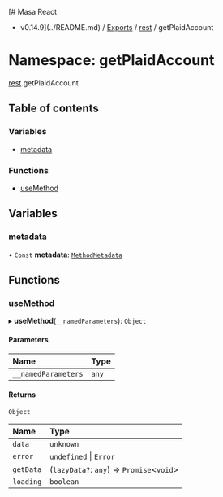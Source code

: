 [# Masa React
 - v0.14.9](../README.md) / [Exports](../modules.md) / [rest](rest.md) / getPlaidAccount

# Namespace: getPlaidAccount

[rest](rest.md).getPlaidAccount

## Table of contents

### Variables

- [metadata](rest.getPlaidAccount.md#metadata)

### Functions

- [useMethod](rest.getPlaidAccount.md#usemethod)

## Variables

### metadata

• `Const` **metadata**: [`MethodMetadata`](../interfaces/rest.MethodMetadata.md)

## Functions

### useMethod

▸ **useMethod**(`__namedParameters`): `Object`

#### Parameters

| Name | Type |
| :------ | :------ |
| `__namedParameters` | `any` |

#### Returns

`Object`

| Name | Type |
| :------ | :------ |
| `data` | `unknown` |
| `error` | `undefined` \| `Error` |
| `getData` | (`lazyData?`: `any`) => `Promise`<`void`\> |
| `loading` | `boolean` |
